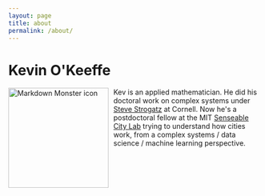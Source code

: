 ```yaml
---
layout: page
title: about
permalink: /about/
---
```


# Kevin O'Keeffe

<img src="/pic.JPG"
     alt="Markdown Monster icon"
     style="float: left; margin-right: 10px;" 
     height="200"
     align = "left"/>

Kev is an applied mathematician. He did his doctoral work on complex systems under [Steve Strogatz](http://www.stevenstrogatz.com/) at Cornell. Now he's a postdoctoral fellow at the MIT [Senseable City Lab](http://senseable.mit.edu/) trying to understand how cities work, from a complex systems / data science / machine learning perspective.
